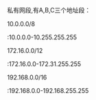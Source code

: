 私有网段,有A,B,C三个地址段：

  


10.0.0.0/8

:10.0.0.0-10.255.255.255

  


172.16.0.0/12

:172.16.0.0-172.31.255.255

  


192.168.0.0/16

:192.168.0.0-192.168.255.255

